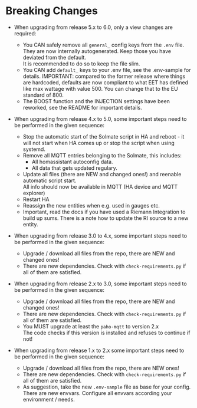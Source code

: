 # Breaking Changes

* When upgrading from release 5.x to 6.0, only a view changes are required:
  * You CAN safely remove all `general_` config keys from the `.env` file.\
  They are now internally autogenerated. Keep those you have deviated from the default.\
  It is recommended to do so to keep the file slim.
  * You CAN add `default_` keys to your .env file, see the .env-sample for details.
  IMPORTANT: compared to the former release where things are hardcoded, defaults are now compliant
  to what EET has defined like max wattage with value 500. You can change that to the EU standard of 800.
  * The BOOST function and the INJECTION settings have been reworked, see the README for important details.

* When upgrading from release 4.x to 5.0, some important steps need to be performed in the given sequence:
  * Stop the automatic start of the Solmate script in HA and reboot - it will not start when HA comes up or stop the script when using systemd.
  * Remove all MQTT entries belonging to the Solmate, this includes:
    * All homassistant autoconfig data.
    * All data that gets updated regulary.
  * Update all files (there are NEW and changed ones!) and reenable automatic script start.\
    All info should now be available in MQTT (HA device and MQTT explorer)
  * Restart HA
  * Reassign the new entities when e.g. used in gauges etc.
  * Important, read the docs if you have used a Riemann Integration to build up sums. There is a note how to update the RI source to a new entity.

* When upgrading from release 3.0 to 4.x, some important steps need to be performed in the given sequence:
  * Upgrade / download all files from the repo, there are NEW and changed ones!
  * There are new dependencies. Check with `check-requirememts.py` if all of them are satisfied.

* When upgrading from release 2.x to 3.0, some important steps need to be performed in the given sequence:
  * Upgrade / download all files from the repo, there are NEW and changed ones!
  * There are new dependencies. Check with `check-requirememts.py` if all of them are satisfied.
  * You MUST upgrade at least the `paho-mqtt` to version 2.x  
  The code checks if this version is installed and refuses to continue if not!

* When upgrading from release 1.x to 2.x some important steps need to be performed in the given sequence:
  * Upgrade / download all files from the repo, there are NEW ones!
  * There are new dependencies. Check with `check-requirememts.py` if all of them are satisfied.
  * As suggestion, take the new `.env-sample` file as base for your config.  
  There are new envvars. Configure all envvars according your environment / needs.
